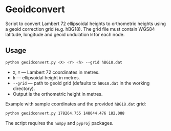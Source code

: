# Geoidconvert

Script to convert Lambert 72 ellipsoidal heights to orthometric heights using a geoid correction grid (e.g. hBG18). The grid file must contain WGS84 latitude, longitude and geoid undulation `N` for each node.

## Usage

```bash
python geoidconvert.py <X> <Y> <h> --grid hBG18.dat
```

- `X`, `Y` — Lambert 72 coordinates in metres.
- `h` — ellipsoidal height in metres.
- `--grid` — path to geoid grid (defaults to `hBG18.dat` in the working directory).
- Output is the orthometric height in metres.

Example with sample coordinates and the provided `hBG18.dat` grid:

```bash
python geoidconvert.py 178264.755 148044.476 182.088
```

The script requires the `numpy` and `pyproj` packages.
